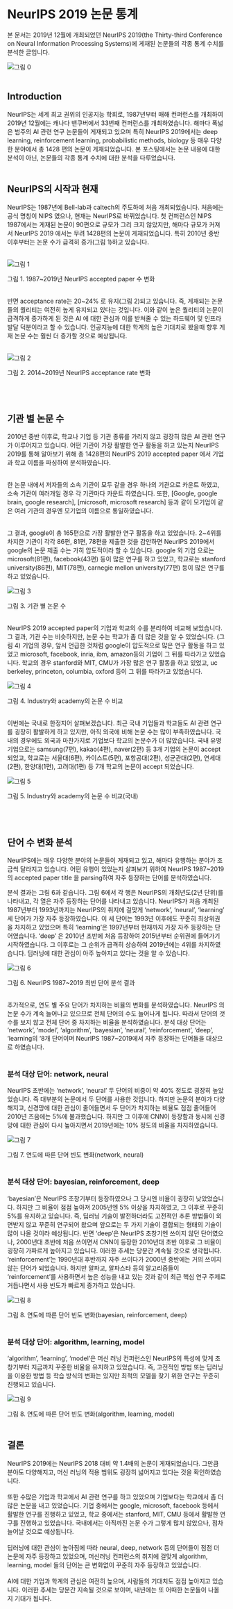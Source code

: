 # NeurIPS 2019 논문 통계

본 문서는 2019년 12월에 개최되었던 NeurIPS 2019(the Thirty-third Conference on Neural Information Processing Systems)에 게재된 논문들의 각종 통계 수치를 분석한 글입니다.

![그림 0](https://user-images.githubusercontent.com/60768732/75366969-e8dfa900-5902-11ea-953d-64efa587fdec.png)
<br></br>

## Introduction
NeurIPS는 세계 최고 권위의 인공지능 학회로, 1987년부터 매해 컨퍼런스를 개최하여 2019년 12월에는 캐나다 밴쿠버에서 33번째 컨퍼런스를 개최하였습니다. 해마다 폭넓은 범주의 AI 관련 연구 논문들이 게재되고 있으며 특히 NeurIPS 2019에서는 deep learning, reinforcement learning, probabilistic methods, biology  등 매우 다양한 분야에서 총 1428 편의 논문이 게재되었습니다. 본 포스팅에서는 논문 내용에 대한 분석이 아닌, 논문들의 각종 통계 수치에 대한 분석을 다루었습니다.
<br></br>

## NeurIPS의 시작과 현재
NeurIPS는 1987년에 Bell-lab과 caltech의 주도하에 처음 개최되었습니다. 처음에는 공식 명칭이 NIPS 였으나, 현재는 NeurIPS로 바뀌었습니다. 첫 컨퍼런스인 NIPS 1987에서는 게재된 논문이 90편으로 규모가 그리 크지 않았지만, 해마다 규모가 커져서 NeurIPS 2019 에서는 무려 1428편의 논문이 게재되었습니다. 특히 2010년 중반 이후부터는 논문 수가 급격히 증가(그림 1)하고 있습니다.
<br></br>

![그림 1](https://user-images.githubusercontent.com/60768732/75365312-61913600-5900-11ea-947d-1c6e32f29873.png)

그림 1. 1987~2019년 NeurIPS accepted paper 수 변화
<br></br>

반면 acceptance rate는 20~24% 로 유지(그림 2)되고 있습니다. 즉, 게재되는 논문들의 퀄리티는 여전히 높게 유지되고 있다는 것입니다. 이와 같이 높은 퀄리티의 논문이 급격하게 증가하게 된 것은 AI 에 대한 관심과 이를 받쳐줄 수 있는 하드웨어 및 인프라 발달 덕분이라고 할 수 있습니다. 인공지능에 대한 학계의 높은 기대치로 봤을때 향후 게재 논문 수는 훨씬 더 증가할 것으로 예상됩니다.
<br></br>

![그림 2](https://user-images.githubusercontent.com/60768732/75365313-6229cc80-5900-11ea-9db1-86021183a422.png)

그림 2. 2014~2019년 NeurIPS acceptance rate 변화
<br></br>
<br></br>

## 기관 별 논문 수
2010년 중반 이후로, 학교나 기업 등 기관 종류를 가리지 않고 굉장히 많은 AI 관련 연구가 이루어지고 있습니다. 어떤 기관이 가장 활발한 연구 활동을 하고 있는지 NeurIPS 2019를 통해 알아보기 위해 총 1428편의 NeurIPS 2019 accepted paper 에서 기업과 학교 이름을 파싱하여 분석하였습니다.
<br></br>

한 논문 내에서 저자들의 소속 기관이 모두 같을 경우 하나의 기관으로 카운트 하였고, 소속 기관이 여러개일 경우 각 기관마다 카운트 하였습니다. 또한, [Google, google brain, google research], [microsoft, microsoft research] 등과 같이 모기업이 같은 여러 기관의 경우엔 모기업의 이름으로 통일하였습니다.
<br></br>

그 결과, google이 총 165편으로 가장 활발한 연구 활동을 하고 있었습니다. 2~4위를 차지한 기관이 각각 86편, 81편, 78편을 제출한 것을 감안하면 NeurIPS 2019에서 google의 논문 제출 수는 가히 압도적이라 할 수 있습니다. google 외  기업 으로는 microsoft(81편), facebook(43편) 등이 많은 연구를 하고 있었고, 학교로는 stanford university(86편), MIT(78편), carnegie mellon university(77편) 등이 많은 연구를 하고 있었습니다.


![그림 3](https://user-images.githubusercontent.com/60768732/75365315-62c26300-5900-11ea-959b-87d22b1d7922.png)

그림 3. 기관 별 논문 수
<br></br>

NeurIPS 2019 accepted paper의 기업과 학교의 수를 분리하여 비교해 보았습니다. 그 결과, 기관 수는 비슷하지만, 논문 수는 학교가 좀 더 많은 것을 알 수 있었습니다. (그림 4)
기업의 경우, 앞서 언급한 것처럼 google이 압도적으로 많은 연구 활동을 하고 있었고 microsoft, facebook, inria, ibm, amazon등의 기업이 그 뒤를 따라가고 있었습니다. 학교의 경우 stanford와 MIT, CMU가 가장 많은 연구 활동을 하고 있었고, uc berkeley, princeton, columbia, oxford  등이 그 뒤를 따라가고 있었습니다. 


![그림 4](https://user-images.githubusercontent.com/60768732/75365317-635af980-5900-11ea-9490-5e91a5e018ae.png)

그림 4. Industry와 academy의 논문 수 비교
<br></br>


이번에는 국내로 한정지어 살펴보겠습니다. 최근 국내 기업들과 학교들도 AI 관련 연구를 굉장히 활발하게 하고 있지만, 아직 외국에 비해 논문 수는 많이 부족하였습니다. 국내의 경우에도 외국과 마찬가지로 기업보다 학교의 논문수가 더 많았습니다. 국내 유명 기업으로는 samsung(7편), kakao(4편), naver(2편) 등 3개 기업의 논문이 accept 되었고, 학교로는 서울대(6편), 카이스트(5편), 포항공대(2편), 성균관대(2편), 연세대(2편), 한양대(1편), 고려대(1편) 등 7개 학교의 논문이 accept 되었습니다. 

![그림 5](https://user-images.githubusercontent.com/60768732/75365320-63f39000-5900-11ea-87fc-d2780761359d.png)

그림 5. Industry와 academy의 논문 수 비교(국내)
<br></br>
<br></br>

## 단어 수 변화 분석
NeurIPS에는 매우 다양한 분야의 논문들이 게재되고 있고, 해마다 유행하는 분야가 조금씩 달라지고 있습니다. 어떤 유행이 있었는지 살펴보기 위하여 NeurIPS 1987~2019 의 accepted paper title 을 parsing하여 자주 등장하는 단어를 분석하였습니다.

분석 결과는 그림 6과 같습니다. 그림 6에서 각 행은 NeurIPS의 개최년도(2년 단위)를 나타내고, 각 열은 자주 등장하는 단어를 나타내고 있습니다. NeurIPS가 처음 개최된 1987년부터 1993년까지는 NeurIPS의 취지에 걸맞게 ‘network’, ‘neural’, ‘learning’ 세 단어가 가장 자주 등장하였습니다. 이 세 단어는 1993년 이후에도 꾸준히 최상위권을 차지하고 있었으며 특히 ‘learning’은 1997년부터 현재까지 가장 자주 등장하는 단어였습니다. ‘deep’ 은 2010년 초반에 처음 등장하여 2015년부터 순위권에 들어가기 시작하였습니다. 그 이후로는 그 순위가 급격히 상승하여 2019년에는 4위를 차지하였습니다. 딥러닝에 대한 관심이 아주 높아지고 있다는 것을 알 수 있습니다.

![그림 6](https://user-images.githubusercontent.com/60768732/75365322-63f39000-5900-11ea-9b1c-0eabad869e0e.png)

그림 6. NeurIPS 1987~2019 최빈 단어 분석 결과
<br></br>

추가적으로, 연도 별 주요 단어가 차지하는 비율의 변화를 분석하였습니다. NeurIPS 의 논문 수가 계속 늘어나고 있으므로 전체 단어의 수도 늘어나게 됩니다. 따라서 단어의 갯수를 보지 않고 전체 단어 중 차지하는 비율을 분석하였습니다. 분석 대상 단어는 ‘network’, ‘model’, ‘algorithm’, ‘bayesian’, ‘neural’, ‘reinforcement’, ‘deep’, ‘learning의 ‘8개 단어이며 NeurIPS 1987~2019에서 자주 등장하는 단어들을 대상으로 하였습니다.
<br></br>

### 분석 대상 단어: network, neural
NeurIPS 초반에는 ‘network’, ‘neural’ 두 단어의 비중이 약 40% 정도로 굉장히 높았었습니다. 즉 대부분의 논문에서 두 단어를 사용한 것입니다. 하지만 논문의 분야가 다양해지고, 신경망에 대한 관심이 줄어들면서 두 단어가 차지하는 비율도 점점 줄어들어 2010년 즈음에는 5%에 불과했습니다. 하지만 그 이후에 CNN이 등장함과 동시에 신경망에 대한 관심이 다시 높아지면서 2019년에는 10% 정도의 비율을 차지하였습니다.

![그림 7](https://user-images.githubusercontent.com/60768732/75365324-648c2680-5900-11ea-9407-49f3ddefc13e.png)

그림 7. 연도에 따른 단어 빈도 변화(network, neural)
<br></br>

### 분석 대상 단어: bayesian, reinforcement, deep
‘bayesian’은 NeurIPS 초창기부터 등장하였으나 그 당시엔 비율이 굉장히 낮았었습니다. 하지만 그 비율이 점점 높아져 2005년엔 5% 이상을 차지하였고, 그 이후로 꾸준히 5%를 유지하고 있습니다. 즉, 딥러닝 기술이 발전하더라도 고전적인 추론 방법들이 외면받지 않고 꾸준히 연구되어 왔으며 앞으로는 두 가지 기술이 결합되는 형태의 기술이 많이 나올 것이라 예상됩니다.
반면 ‘deep’은 NeurIPS 초창기엔 쓰이지 않던 단어였으나, 2000년대 초반에 처음 쓰이면서 CNN이 등장한 2010년대 초반 이후로 그 비율이 굉장히 가파르게 높아지고 있습니다. 이러한 추세는 당분간 계속될 것으로 생각됩니다.
‘reinforcement’는 1990년대 후반까지 자주 쓰이다가 2000년 중반에는 거의 쓰이지 않는 단어가 되었습니다. 하지만 알파고, 알파스타 등의 알고리즘들이 ‘reinforcement’를 사용하면서 높은 성능을 내고 있는 것과 같이 최근 핵심 연구 주제로 거듭나면서 사용 빈도가 빠르게 증가하고 있습니다.

![그림 8](https://user-images.githubusercontent.com/60768732/75365326-648c2680-5900-11ea-918a-3ace66f09c62.png)

그림 8. 연도에 따른 단어 빈도 변화(bayesian, reinforcement, deep)
<br></br>

### 분석 대상 단어: algorithm, learning, model
‘algorithm’, ‘learning’, ‘model’은 머신 러닝 컨퍼런스인 NeurIPS의 특성에 맞게 초창기부터 지금까지 꾸준한 비율을 유지하고 있었습니다. 즉, 고전적인 방법 또는 딥러닝을 이용한 방법 등 학습 방식의 변화는 있지만 최적의 모델을 찾기 위한 연구는 꾸준히 진행되고 있습니다.

![그림 9](https://user-images.githubusercontent.com/60768732/75365328-6524bd00-5900-11ea-900f-721e52aa300b.png)

그림 8. 연도에 따른 단어 빈도 변화(algorithm, learning, model)
<br></br>

## 결론
NeurIPS 2019에는 NeurIPS 2018 대비 약 1.4배의 논문이 게재되었습니다. 그만큼 분야도 다양해지고, 머신 러닝의 적용 범위도 굉장히 넓어지고 있다는 것을 확인하였습니다. 
<br></br>
또한 수많은 기업과 학교에서 AI 관련 연구를 하고 있었으며 기업보다는 학교에서 좀 더 많은 논문을 내고 있었습니다. 기업 중에서는 google, microsoft, facebook 등에서 활발한 연구를 진행하고 있었고, 학교 중에서는 stanford, MIT, CMU 등에서 활발한 연구를 진행하고 있었습니다. 국내에서는 아직까진 논문 수가 그렇게 많지 않았으나, 점차 늘어날 것으로 예상됩니다.
<br></br>
딥러닝에 대한 관심이 높아짐에 따라 neural, deep, network 등의 단어들이 점점 더 논문에 자주 등장하고 있었으며, 머신러닝 컨퍼런스의 취지에 걸맞게 algorithm, learning, model 들의 단어는 큰 변화없이 꾸준히 자주 등장하고 있었습니다.
<br></br>
AI에 대한 기업과 학계의 관심은 여전히 높으며, 사람들의 기대치도 점점 높아지고 있습니다. 이러한 추세는 당분간 지속될 것으로 보이며, 내년에는 또 어떠한 논문들이 나올 지 기대가 됩니다.


